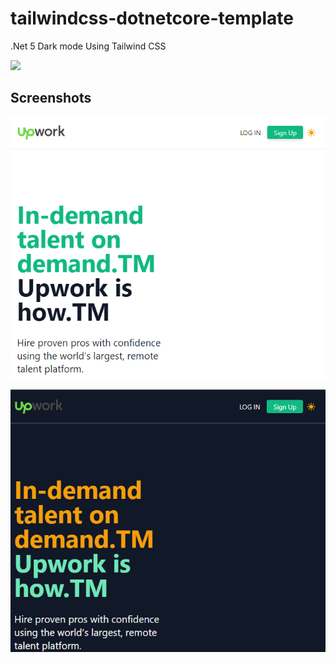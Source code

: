 # tailwindcss-dotnetcore-template
.Net 5 Dark mode Using Tailwind CSS

![](https://media.giphy.com/media/1mDpLs8qYAuOwigVcQ/giphy.gif)

## Screenshots

![App Screenshot](https://raw.githubusercontent.com/rahathosen/tailwindcss-dotnetcore-template/ref/light.PNG)

![App Screenshot](https://raw.githubusercontent.com/rahathosen/tailwindcss-dotnetcore-template/ref/dark.png)
